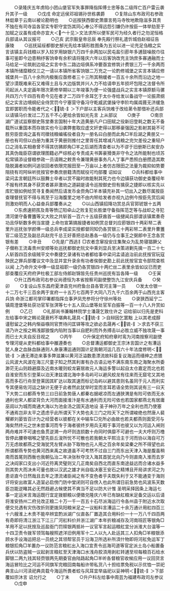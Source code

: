 <!-- { "loadSidebar": true } -->
　　○录隆庆五年虏陷小团山堡官军失事罪降指挥傅士忠等各二级阵亡百户雷云袭升其子一级
　　○戊戌  命定远侯邓祖锡孙世栋袭爵
　　○复除山东布政司右参政林烶章于云南以被论勘明也
　　○巡按狭西御史萧廪言苑马寺牧地欺隐滋多其责不独在有司寺监各官实专职守宜饬其同心奉公不得远怨引嫌仍许按臣一体举劾至于加赋之议虽有成命亦宜大＜宀十见＞文法求所以便军民可为经久者行之勿泥恒格兵部请从其议报可
　　○己亥  武宗毅皇帝忌辰  奉先殿行祭礼遣忻城伯赵祖征告  康陵
　　○巡抚延绥都御史郜光先绘本镇形胜图条为五论以进一论充足刍粮之实言该镇主兵钱粮以岁入较岁用缺银六万四千余两加以民屯盐引莭年多逋鼓噪脱巾往事可鉴即今边患稍纾客饷幸有余积请将隆庆六年以后客饷改充主饷庶多寡通融而士马给足一论筑削边垣之实言中东二路边垣俱系冲要亟宜修筑计费银三万一千余两而本镇所储糜粮仅三之一请以本镇所省客饷银二万充之一论酌修城堡之实言本镇应修城堡共一百八十余所内极衡应亟修者三十三所其稍缓者一百五十余所而沿边之地一望沙漠既难来石又难得土且与大边版筑并兴人力不给请申五年损坏包陪之法督令所司起派人夫定画年限次苐修举期以三年竣事为便一论强盛战兵之实言本镇原额马骡共四万六千四百有奇今见在者才二万四千余耳乞于太仆寺给发以备战守一论振肃纲纪之实言边境纲纪全侍赏罚今宁塞营守备冯守乾威武堡操守李阶均属阘葺无济缓急宜即罢职而令能者代之＜锍-釒＞下户部以主客兵饷难于改给苐令那借补还兵部以请镇马价发过二万五千不心更给余皆如光先言  上从部议
　　○庚子
　　○南京湖广道试监察御史陈堂奏言国制十年大造黄册凡户口田赋之役新旧登耗之数无不备载所以重国本而存故实也今沿袭弊套取应虚文奸吏得以那移豪强因之影射其毙不可胜穷臣尝询之盖有司徵钱粮编徭役者自为一册名曰白册而此角□羊后湖之黄册又一册也有司但以白册为重其于黄册则推付之里胥任其增减凡钱粮之完欠差役之重轻户口之消名实相悬曾不得其彷狒即角□羊之后湖而清查者以为不谬于旧册斯已矣安办其真伪哉臣窃谓欲理图籍必严综核必专责成夫书筭豪猾类非守令之法所能制也顷苏松常镇添设督粮参政一员请赐之敕责令兼理黄册事务凡人丁事产悉照白册攒造其欺隐脱漏者如例问追驳回者依限完报田至一万亩以上者仿古限田之法量为裁抑如势要阻挠有司阿纵听抚按官参奏庶册籍清而赋役可均部覆  诏如议
　　○兵科都给事中梁问孟言朝廷所以鼓舞士卒者以赏不踰时故能制其死力也今边镇获功御史查覆经年不报有终其身不获赏者甚非激劝之道嗣是请令巡按御史但有擒获之捷即以核实先以库贮银如例给赏寻复奏闻然后请发币金赍角□羊本镇充补其一切出入之数尽属按臣查理督抚官不得与焉至于沿海腹里之地不由内帑给发者亦视九边例今按臣先赏后闻则激劝明而人心益奋兵部覆奏从之
　　○以山西镇招降功赏总兵官郭琥银十五两
　　○东虏速把孩及青等愤辽阳卓山之败复犯长胜堡守备指挥范芝等与战却之寻犯清河堡守备曹簠等又大败之共斩首一百六十五级获酋首一级揵闻兵部谓该镇累奏奇功且俘斩数多例当宣捷  上命勿宣第搞报捷者如例赏总督刘应莭银四十两彩帑二表里升巡抚张学颜俸一级总兵李成梁实授都督同知仍各赏银三十两彩帑二表里升曹簠官二级范芝及副总兵赵完千总王好善把总赵愚各一级仍与佥事王之弼郎中王念各赏银有差
　　○辛丑
　　○先是广西逃犭□农者念窜投安庄集聚众为乱势寝猖獗父子僣称王流毒贵州安顺等处巡抚都御史阮文中乘刘显兵至决策进剿先擒一百二十七人斩首四百余级贼平文中奏捷乞录诸有功者都给事中梁问孟请追治前此抚按官玩寇殃民之罪兵部覆议文中及显并宜升录余有功者俟御史勘上前此抚按官宜令部院查核以闻  上乃命升文中俸一级显祖职一级仍各赏银四十两纻丝二表里余皆如议已而吏部查覆应天府府尹杜极工部左侍郎赵锦皆先任贵州巡抚有旨各降一级
　　○壬寅
　　○升江西布政司右参议尚德恒为本省按察司副使整饬九江安庆兵备
　　○癸卯
　　○复设山东东昌府夏津县兖州府鱼台县各管河主簿一员
　　○发太仓银一十二万七千三百余两于宣府一十五万七百两于大同八万九千六百余两于山西充主客兵饷  命浙江都司掌印署都指挥佥事尹凤充参将分守徐州等处
　　○录狭西延宁二镇周澄堡等处获功官军张溟等七十五人双山堡等处官军白振等一百一十八人升赏如例
　　○乙巳
　　○礼部尚书兼翰林院学士潘晟乞致仕许之  诏给驲以归先是吏科左给事中宋之韩论晟衰杇不堪典礼晟具＜锍-釒＞自辩因乞罢黜  上以其老成醇谨慰留之之韩内惭益嗾同官贾待问匡铎等攻之欲必去晟再＜锍-釒＞求去不获三请乃许之按之韩浅鄙狼愎内陷附当事以自肥利而外务搏击以必胜立威不独攻晟一事而已士大夫自反目视之
　　○丙午
　　○升保定府知府章时鸾为河南按察司副使专理河堤从吏科都给事中雒遵奏也
　　○总督漕运都御史王宗沐言国计之有漕运犹人身之血脉血脉通则人身康漕运通则国计足我朝河运几百六十年法度修明＜锍-釒＞通无滞迩来事多弊滋兼以黄河泛溢数患漂流故科臣复议海运而缙绅之虑猥云风波大风波在海三尺童子知之然其利害有办古语云地不满东南东南之海聚水所委渺茫无山则趋避靡及近南水暖则蛟龙窘居故元人海运多警以起自太仓嘉定而北也若自淮安而东引登莱以泊天津兹谓北海中多岛屿可以避风蛟龙有往来而无窟宅又其地高而多石行舟至登莱因其旷达以取其速而标记岛屿以避其患则名虽同于元人而利实专其便易佐河运之缺计无便于此者然此犹举时宜而言耳若语全势则其说有三一曰天下大势二曰都燕专势三曰日前急势唐人都秦右据岷凉而左通狭渭是有险可依而无水通利也宋人都梁背负大河而面接淮汴是有水通利而无险可依也若国家都燕北有居庸巫闾以为城而南通大海以为池金汤之固天造地设  圣子神孙万年之全利也而乃使塞不通焉岂非太平之遗虑乎此所谓天下大势也夫三门之险天下之所谓峻绝也然唐人裴耀卿刘晏皆百计为之经营者以彼都在关中输车□兑所必由故也若夫都燕则面受河与海矣然终元之世未尝事河而专于海者彼终岁用兵无暇于事河也彼又以为河运入闸则两舟难并不可速也鱼贯逆溯一舟坏则连损数十舟同时俱靡不可避也一夫大呼则万橹皆停此腰脊咽喉之譬先臣丘浚所忧不可散也若我朝太平熙洽主于河而协以海自可万万无虑故都燕之受海犹凭左臂从胁下取物也元人用之百余年矣梁秦之所不得望也此所谓都燕专势也黄河西来禹之故道虽不可考然不过自三门而东出天津入海是腹虽稍南而首尾则西衡也我朝弘治二年决张秋夺汶入海其首犹北向乃今则直南入淮而去岁之决阎家口支出小河近符离灵璧则又几正南矣自西北而直东南途益远而合诸水益多则其势大而决未可量也故以汉武之雄才尚自临决塞王安石之精博且开局讲求河之为患讵直今日然哉且去年之漂流诸臣闻之有不变色者乎夫既失利于又不能通变于海则讦将安出故富人造室必启傍门防中堂闭则可自傍入也此所谓日前急势也风波系天数臣岂能逆睹其必无然趋避占候使其不爽当不足以防大计惟  圣明采择因条上海运七事一定运米言海运既行宜定拨额粮以便徵兑隆庆六年已有缺舡粮米足备交运以后请将淮安扬州二府兑改正粮二十万一千一百五十石尽派海运行令各州县于附近水次取便交兑遇有灾伤改折则更拨凤阳粮米足之一议船料言漕运二十余万通计用舡四百三十六艘淮上木贵不能卒辨宜酌派湖广仪直各厂置造其合用料价一十一万八千四百两有奇即将清江浙江下江三厂河舡料价并浙江湖广本年折粮减存及河南班匠等银角□羊用不足以抚按及巡盐衙门罚赎银两抵补一议官军言起运粮舡宜分派淮大台温等一十四卫责令拨军领驾每艘照遮洋旧例用军十二人以九人赴运其三人扣角□羊粮银添顾水手设海运把总一员统之其领帮官员于沿海卫所选补所湏什物即将河舡免运军丁粮银扣角□羊置办一议防范言粮舡出入海口宜责令巡海司道等官定派土岛小船置备兵伏以防盗贼一议起剥言粮舡至天津海口水浅舟胶湏用剥舡转逋至坝每粮百石给水脚银二两九钱其轻赍银两先期委官由陆路起角□羊听各督粮官收候应用一议回货言海运冒险比之河运不同旗军完粮回南每船许带私货八十担给票免税以示优恤一崇祀典言山川河渎祀典具载今海运所畏者蛟与风耳宜举庙祀以妥神明＜锍-釒＞下部覆如宗沐言  诏允行之
　　○丁未
　　○升户科左给事中周芸为福建布政司左参议
　　○戊申
